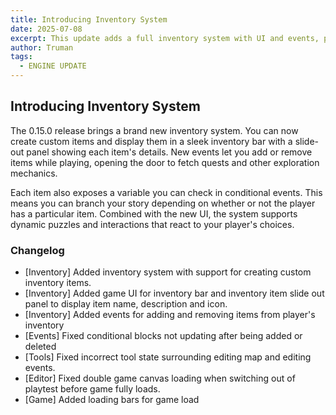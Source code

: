 ```yaml
---
title: Introducing Inventory System
date: 2025-07-08
excerpt: This update adds a full inventory system with UI and events, plus important fixes to the editor and game.
author: Truman
tags:
  - ENGINE UPDATE
---
```


## Introducing Inventory System

The 0.15.0 release brings a brand new inventory system. You can now create custom items and display them in a sleek inventory bar with a slide-out panel showing each item's details. New events let you add or remove items while playing, opening the door to fetch quests and other exploration mechanics.

Each item also exposes a variable you can check in conditional events. This means you can branch your story depending on whether or not the player has a particular item. Combined with the new UI, the system supports dynamic puzzles and interactions that react to your player's choices.

### Changelog

- [Inventory] Added inventory system with support for creating custom inventory items.
- [Inventory] Added game UI for inventory bar and inventory item slide out panel to display item name, description and icon.
- [Inventory] Added events for adding and removing items from player's inventory
- [Events] Fixed conditional blocks not updating after being added or deleted
- [Tools] Fixed incorrect tool state surrounding editing map and editing events.
- [Editor] Fixed double game canvas loading when switching out of playtest before game fully loads.
- [Game] Added loading bars for game load

